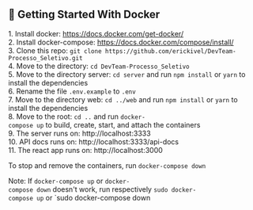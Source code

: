 ## :rocket:  Getting Started With Docker 
 
 1. Install docker: https://docs.docker.com/get-docker/ <br>
 2. Install docker-compose: https://docs.docker.com/compose/install/ <br>
 3. Clone this repo: `git clone https://github.com/erickivel/DevTeam-Processo_Seletivo.git` <br>
 4. Move to the directory: `cd DevTeam-Processo_Seletivo` <br>
 5. Move to the directory server: `cd server` and run `npm install` or `yarn` to install the dependencies <br>
 6. Rename the file `.env.example` to `.env`  <br>
 7. Move to the directory web: `cd ../web` and run `npm install` or `yarn` to install the dependencies <br>
 8. Move to the root: `cd ..` and run `docker-compose up` to build, create, start, and attach the containers  <br>
 9. The server runs on: http://localhost:3333 <br>
 10. API docs runs on: http://localhost:3333/api-docs <br>
 11. The react app runs on: http://localhost:3000 <br> 
  
To stop and remove the containers, run `docker-compose down`  
  
Note: If `docker-compose up` or `docker-compose down` doesn't work, run respectively `sudo docker-compose up` or `sudo docker-compose down
